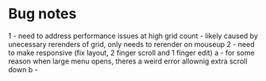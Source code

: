 # Bug notes
1 - need to address performance issues at high grid count - likely caused by unecessary rerenders of grid, only needs to rerender on mouseup
2 - need to make responsive (fix layout, 2 finger scroll and 1 finger edit)
  a - for some reason when large menu opens, theres a weird error allownig extra scroll down
  b - 
